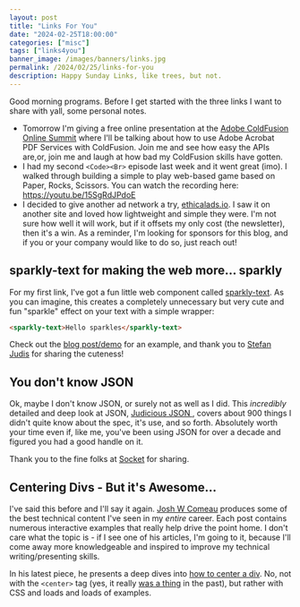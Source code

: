 ```yaml
---
layout: post
title: "Links For You"
date: "2024-02-25T18:00:00"
categories: ["misc"]
tags: ["links4you"]
banner_image: /images/banners/links.jpg
permalink: /2024/02/25/links-for-you
description: Happy Sunday Links, like trees, but not.
---
```


Good morning programs. Before I get started with the three links I want to share with yall, some personal notes.

* Tomorrow I'm giving a free online presentation at the [Adobe ColdFusion Online Summit](https://adobe-coldfusion-online-summit-2024.attendease.com/) where I'll be talking about how to use Adobe Acrobat PDF Services with ColdFusion. Join me and see how easy the APIs are,or, join me and laugh at how bad my ColdFusion skills have gotten.
* I had my second `<Code><Br>` episode last week and it went great (imo). I walked through building a simple to play web-based game based on Paper, Rocks, Scissors. You can watch the recording here: <https://youtu.be/15SgRdJPdoE>
* I decided to give another ad network a try, [ethicalads.io](ethicalads.io). I saw it on another site and loved how lightweight and simple they were. I'm not sure how well it will work, but if it offsets my only cost (the newsletter), then it's a win. As a reminder, I'm looking for sponsors for this blog, and if you or your company would like to do so, just reach out!

## sparkly-text for making the web more... sparkly

For my first link, I've got a fun little web component called [sparkly-text](https://github.com/stefanjudis/sparkly-text). As you can imagine, this creates a completely unnecessary but very cute and fun "sparkle" effect on your text with a simple wrapper:

```html
<sparkly-text>Hello sparkles</sparkly-text>
```

Check out the [blog post/demo](https://www.stefanjudis.com/blog/a-web-component-to-make-your-text-sparkle/) for an example, and thank you to [Stefan Judis](https://www.stefanjudis.com/) for sharing the cuteness!

## You don't know JSON

Ok, maybe I don't know JSON, or surely not as well as I did. This *incredibly* detailed and deep look at JSON, [Judicious JSON
](https://socket.dev/blog/judicious-json), covers about 900 things I didn't quite know about the spec, it's use, and so forth. Absolutely worth your time even if, like me, you've been using JSON for over a decade and figured you had a good handle on it. 

Thank you to the fine folks at [Socket](https://socket.dev/) for sharing.

## Centering Divs - But it's Awesome...

I've said this before and I'll say it again. [Josh W Comeau](https://www.joshwcomeau.com/) produces some of the best technical content I've seen in my *entire* career. Each post contains numerous interactive examples that really help drive the point home. I don't care what the topic is - if I see one of his articles, I'm going to it, because I'll come away more knowledgeable and inspired to improve my technical writing/presenting skills. 

In his latest piece, he presents a deep dives into [how to center a div](https://www.joshwcomeau.com/css/center-a-div/). No, not with the `<center>` tag (yes, it really [was a thing](https://developer.mozilla.org/en-US/docs/Web/HTML/Element/center) in the past), but rather with CSS and loads and loads of examples.


